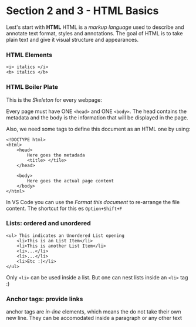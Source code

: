 # Section 2 and 3 - HTML Basics
Lest's start with **HTML**
HTML is a *markup language* used to describe and annotate text format, styles and annotations. The goal of HTML is to take plain text and give it visual structure and appearances.

### HTML Elements
```
<i> italics </i>
<b> italics </b>
```

### HTML Boiler Plate
This is the *Skeleton* for every webpage:

Every page must have ONE `<head>` and ONE `<body>`. The head contains the metadata and the body is the information that will be displayed in the page.

Also, we need some tags to define this document as an HTML one by using:

```
<!DOCTYPE html>
<html>
    <head>
        Here goes the metadada
        <title> </tile>
    </head>

    <body>
        Here goes the actual page content
    </body>
</html>
```
In VS Code you can use the *Format this document* to re-arrange the file content. The shortcut for this es `Option+Shift+F`

### Lists: ordered and unordered


```
<ul> This indicates an Unordered List opening
    <li>This is an List Item</li>
    <li>This is another List Item</li>
    <li>...</li>
    <li>...</li>
    <li>Etc :)</li>
</ul>
```
Only `<li>` can be used inside a list. But one can nest lists inside an `<li>` tag :)

### Anchor tags: provide links
anchor tags are *in-line* elements, which means the do not take their own new line. They can be accomodated inside a paragraph or any other text


